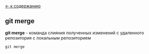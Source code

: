 [<- к содержанию](./readme.md)

## git merge

**git merge** - команда слияния полученных изменений с удаленного репозитория с локальным репозиторием

```bash=
git merge 
```
